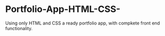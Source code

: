 # Portfolio-App-HTML-CSS-
Using only HTML and CSS a ready portfolio app, with compkete front end functionality.
